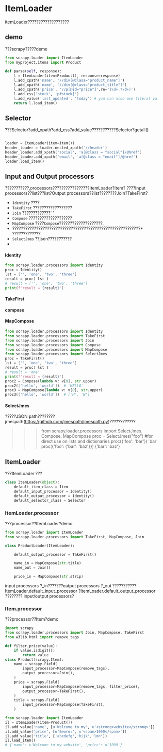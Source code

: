 # ItemLoader

itemLoader???????????????????
## demo

???scrapy?????demo
```python
from scrapy.loader import ItemLoader
from myproject.items import Product
 
def parse(self, response):
    l = ItemLoader(item=Product(), response=response)
    l.add_xpath('name', '//div[@class="product_name"]')
    l.add_xpath('name', '//div[@class="product_title"]')
    l.add_xpath('price', '//p[@id="price"]',re='(\d+.?\d+)')
    l.add_css('stock', 'p#stock]')
    l.add_value('last_updated', 'today') # you can also use literal values
    return l.load_item()
```

## Selector

???Selector?add_xpath?add_css?add_value???????????Selector?getall()
``` python
	
loader = ItemLoader(item=Item())
header_loader = loader.nested_xpath('//header')
header_loader.add_xpath('social', 'a[@class = "social"]/@href')
header_loader.add_xpath('email', 'a[@class = "email"]/@href')
loader.load_item()
```

## Input and Output processors
???????????,processors?????????????????ItemLoader?Item?
????Input processors??list???list?Output processors??list????????Join?TakeFirst?

* `Identity` ????
* `TakeFirst` ??????????????????
* `Join` ?????????????' '
* `Compose` ????????????????????
* `MapCompose` ????`Compose`????????????????????.
* ???????????????????????????????????????????????????????????* ?????????????
* `SelectJmes` ??json???????????
* 



#### Identity
``` python
from scrapy.loader.processors import Identity
proc = Identity()
lst = ['', 'one', 'two', 'three']
result = proc( lst )
# result = ['', 'one', 'two', 'three']
print(f"result = {result}")
```
#### TakeFirst

#### compose

#### MapCompose

``` python
from scrapy.loader.processors import Identity
from scrapy.loader.processors import TakeFirst
from scrapy.loader.processors import Join
from scrapy.loader.processors import Compose
from scrapy.loader.processors import MapCompose
from scrapy.loader.processors import SelectJmes
proc = TakeFirst()
lst = ['', 'one', 'two', 'three']
result = proc( lst )
# result = 'one'
print(f"result = {result}")
proc2 = Compose(lambda v: v[0], str.upper)
proc2(['hello', 'world'])  # 'HELLO'
proc3 = MapCompose(lambda v: v[0], str.upper)
proc3(['hello', 'world'])  # ['H', 'W']
```
#### SelectJmes
?????JSON path????????jmespath(https://github.com/jmespath/jmespath.py)????????????

>>> from scrapy.loader.processors import SelectJmes, Compose, MapCompose
>>> proc = SelectJmes("foo") #for direct use on lists and dictionaries
>>> proc({'foo': 'bar'})
'bar'
>>> proc({'foo': {'bar': 'baz'}})
{'bar': 'baz'}

## ItemLoader
???ItemLoader ???
``` python
class ItemLoader(object):
    default_item_class = Item
    default_input_processor = Identity()
    default_output_processor = Identity()
    default_selector_class = Selector
```
### ItemLoader.processor
???processor??ItemLoader?demo
``` python
from scrapy.loader import ItemLoader
from scrapy.loader.processors import TakeFirst, MapCompose, Join

class ProductLoader(ItemLoader):

    default_output_processor = TakeFirst()

    name_in = MapCompose(str.title)
    name_out = Join()

    price_in = MapCompose(str.strip)
```
input processors ?_in???????output processors ?_out ???????????ItemLoader.default_input_processor ?ItemLoader.default_output_processor ???????? input/output processors?

### Item.processor

???processor??Item?demo
``` python
import scrapy
from scrapy.loader.processors import Join, MapCompose, TakeFirst
from w3lib.html import remove_tags

def filter_price(value):
    if value.isdigit():
        return value
class Product(scrapy.Item):
    name = scrapy.Field(
        input_processor=MapCompose(remove_tags),
        output_processor=Join(),
    )
    price = scrapy.Field(
        input_processor=MapCompose(remove_tags, filter_price),
        output_processor=TakeFirst(),
    )
    title = scrapy.Field(
        input_processor=MapCompose(TakeFirst),
    )

from scrapy.loader import ItemLoader
il = ItemLoader(item=Product())
il.add_value('name', [u'Welcome to my', u'<strong>website</strong>'])
il.add_value('price', [u'&euro;', u'<span>1000</span>'])
il.add_value('title', ['abcdefg','hijk','lmn'])
il.load_item()
# {'name': u'Welcome to my website', 'price': u'1000'}

``` 